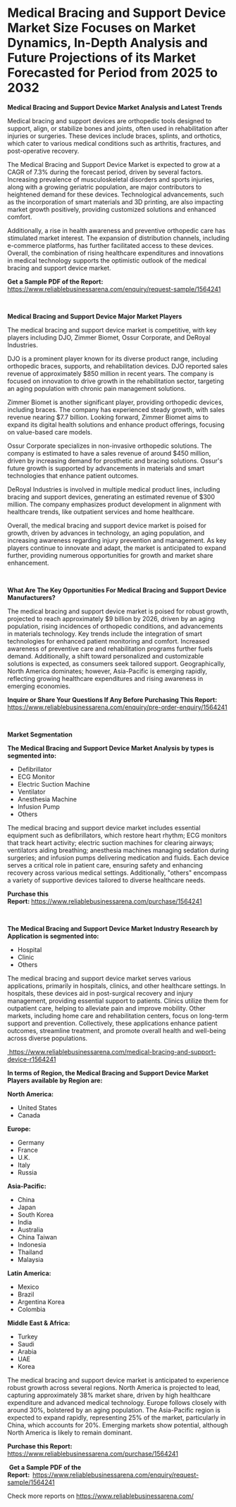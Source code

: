 <p><h1>Medical Bracing and Support Device Market Size Focuses on Market Dynamics, In-Depth Analysis and Future Projections of its Market Forecasted for Period from 2025 to 2032</h1></p><p><strong>Medical Bracing and Support Device Market Analysis and Latest Trends</strong></p>
<p><p>Medical bracing and support devices are orthopedic tools designed to support, align, or stabilize bones and joints, often used in rehabilitation after injuries or surgeries. These devices include braces, splints, and orthotics, which cater to various medical conditions such as arthritis, fractures, and post-operative recovery.</p><p>The Medical Bracing and Support Device Market is expected to grow at a CAGR of 7.3% during the forecast period, driven by several factors. Increasing prevalence of musculoskeletal disorders and sports injuries, along with a growing geriatric population, are major contributors to heightened demand for these devices. Technological advancements, such as the incorporation of smart materials and 3D printing, are also impacting market growth positively, providing customized solutions and enhanced comfort. </p><p>Additionally, a rise in health awareness and preventive orthopedic care has stimulated market interest. The expansion of distribution channels, including e-commerce platforms, has further facilitated access to these devices. Overall, the combination of rising healthcare expenditures and innovations in medical technology supports the optimistic outlook of the medical bracing and support device market.</p></p>
<p><strong>Get a Sample PDF of the Report:&nbsp;</strong> <a href="https://www.reliablebusinessarena.com/enquiry/request-sample/1564241?utm_campaign=3217&utm_medium=2&utm_source=Github&utm_content=ia&utm_term=04032025&utm_id=medical-bracing-and-support-device">https://www.reliablebusinessarena.com/enquiry/request-sample/1564241</a></p>
<p>&nbsp;</p>
<p><strong>Medical Bracing and Support Device Major Market Players</strong></p>
<p><p>The medical bracing and support device market is competitive, with key players including DJO, Zimmer Biomet, Ossur Corporate, and DeRoyal Industries. </p><p>DJO is a prominent player known for its diverse product range, including orthopedic braces, supports, and rehabilitation devices. DJO reported sales revenue of approximately $850 million in recent years. The company is focused on innovation to drive growth in the rehabilitation sector, targeting an aging population with chronic pain management solutions.</p><p>Zimmer Biomet is another significant player, providing orthopedic devices, including braces. The company has experienced steady growth, with sales revenue nearing $7.7 billion. Looking forward, Zimmer Biomet aims to expand its digital health solutions and enhance product offerings, focusing on value-based care models.</p><p>Ossur Corporate specializes in non-invasive orthopedic solutions. The company is estimated to have a sales revenue of around $450 million, driven by increasing demand for prosthetic and bracing solutions. Ossur's future growth is supported by advancements in materials and smart technologies that enhance patient outcomes.</p><p>DeRoyal Industries is involved in multiple medical product lines, including bracing and support devices, generating an estimated revenue of $300 million. The company emphasizes product development in alignment with healthcare trends, like outpatient services and home healthcare.</p><p>Overall, the medical bracing and support device market is poised for growth, driven by advances in technology, an aging population, and increasing awareness regarding injury prevention and management. As key players continue to innovate and adapt, the market is anticipated to expand further, providing numerous opportunities for growth and market share enhancement.</p></p>
<p>&nbsp;</p>
<p><strong>What Are The Key Opportunities For Medical Bracing and Support Device Manufacturers?</strong></p>
<p><p>The medical bracing and support device market is poised for robust growth, projected to reach approximately $9 billion by 2026, driven by an aging population, rising incidences of orthopedic conditions, and advancements in materials technology. Key trends include the integration of smart technologies for enhanced patient monitoring and comfort. Increased awareness of preventive care and rehabilitation programs further fuels demand. Additionally, a shift toward personalized and customizable solutions is expected, as consumers seek tailored support. Geographically, North America dominates; however, Asia-Pacific is emerging rapidly, reflecting growing healthcare expenditures and rising awareness in emerging economies.</p></p>
<p><strong>Inquire or Share Your Questions If Any Before Purchasing This Report:</strong> <a href="https://www.reliablebusinessarena.com/enquiry/pre-order-enquiry/1564241?utm_campaign=3217&utm_medium=2&utm_source=Github&utm_content=ia&utm_term=04032025&utm_id=medical-bracing-and-support-device">https://www.reliablebusinessarena.com/enquiry/pre-order-enquiry/1564241</a></p>
<p>&nbsp;</p>
<p><strong>Market Segmentation</strong></p>
<p><strong>The Medical Bracing and Support Device Market Analysis by types is segmented into:</strong></p>
<p><ul><li>Defibrillator</li><li>ECG Monitor</li><li>Electric Suction Machine</li><li>Ventilator</li><li>Anesthesia Machine</li><li>Infusion Pump</li><li>Others</li></ul></p>
<p><p>The medical bracing and support device market includes essential equipment such as defibrillators, which restore heart rhythm; ECG monitors that track heart activity; electric suction machines for clearing airways; ventilators aiding breathing; anesthesia machines managing sedation during surgeries; and infusion pumps delivering medication and fluids. Each device serves a critical role in patient care, ensuring safety and enhancing recovery across various medical settings. Additionally, "others" encompass a variety of supportive devices tailored to diverse healthcare needs.</p></p>
<p><strong>Purchase this Report:&nbsp;</strong><a href="https://www.reliablebusinessarena.com/purchase/1564241?utm_campaign=3217&utm_medium=2&utm_source=Github&utm_content=ia&utm_term=04032025&utm_id=medical-bracing-and-support-device">https://www.reliablebusinessarena.com/purchase/1564241</a></p>
<p>&nbsp;</p>
<p><strong>The Medical Bracing and Support Device Market Industry Research by Application is segmented into:</strong></p>
<p><ul><li>Hospital</li><li>Clinic</li><li>Others</li></ul></p>
<p><p>The medical bracing and support device market serves various applications, primarily in hospitals, clinics, and other healthcare settings. In hospitals, these devices aid in post-surgical recovery and injury management, providing essential support to patients. Clinics utilize them for outpatient care, helping to alleviate pain and improve mobility. Other markets, including home care and rehabilitation centers, focus on long-term support and prevention. Collectively, these applications enhance patient outcomes, streamline treatment, and promote overall health and well-being across diverse populations.</p></p>
<p><a href="https://www.reliablebusinessarena.com/medical-bracing-and-support-device-r1564241?utm_campaign=3217&utm_medium=2&utm_source=Github&utm_content=ia&utm_term=04032025&utm_id=medical-bracing-and-support-device">&nbsp;https://www.reliablebusinessarena.com/medical-bracing-and-support-device-r1564241</a></p>
<p><strong>In terms of Region, the Medical Bracing and Support Device Market Players available by Region are:</strong></p>
<p>
    <p> <strong> North America: </strong>
        <ul>
            <li>United States</li>
            <li>Canada</li>
        </ul>
        </p> 
    <p> <strong> Europe: </strong>
        <ul>
            <li>Germany</li>
            <li>France</li>
            <li>U.K.</li>
            <li>Italy</li>
            <li>Russia</li>
        </ul>
        </p> 
    <p> <strong> Asia-Pacific: </strong>
        <ul>
            <li>China</li>
            <li>Japan</li>
            <li>South Korea</li>
            <li>India</li>
            <li>Australia</li>
            <li>China Taiwan</li>
            <li>Indonesia</li>
            <li>Thailand</li>
            <li>Malaysia</li>
        </ul>
        </p> 
    <p> <strong> Latin America: </strong>
        <ul>
            <li>Mexico</li>
            <li>Brazil</li>
            <li>Argentina Korea</li>
            <li>Colombia</li>
        </ul>
        </p> 
    <p> <strong> Middle East & Africa: </strong>
        <ul>
            <li>Turkey</li>
            <li>Saudi</li>
            <li>Arabia</li>
            <li>UAE</li>
            <li>Korea</li>
        </ul>
    </p>
    </p>
<p><p>The medical bracing and support device market is anticipated to experience robust growth across several regions. North America is projected to lead, capturing approximately 38% market share, driven by high healthcare expenditure and advanced medical technology. Europe follows closely with around 30%, bolstered by an aging population. The Asia-Pacific region is expected to expand rapidly, representing 25% of the market, particularly in China, which accounts for 20%. Emerging markets show potential, although North America is likely to remain dominant.</p></p>
<p><strong>Purchase this Report: </strong><a href="https://www.reliablebusinessarena.com/purchase/1564241?utm_campaign=3217&utm_medium=2&utm_source=Github&utm_content=ia&utm_term=04032025&utm_id=medical-bracing-and-support-device">https://www.reliablebusinessarena.com/purchase/1564241</a></p>
<p>&nbsp;<strong>Get a Sample PDF of the Report:&nbsp;&nbsp;</strong><a href="https://www.reliablebusinessarena.com/enquiry/request-sample/1564241?utm_campaign=3217&utm_medium=2&utm_source=Github&utm_content=ia&utm_term=04032025&utm_id=medical-bracing-and-support-device">https://www.reliablebusinessarena.com/enquiry/request-sample/1564241</a></p>
<p><strong></strong></p>
<p>Check more reports on <a href="https://www.reliablebusinessarena.com/?utm_campaign=3217&utm_medium=2&utm_source=Github&utm_content=ia&utm_term=04032025&utm_id=medical-bracing-and-support-device">https://www.reliablebusinessarena.com/</a></p>